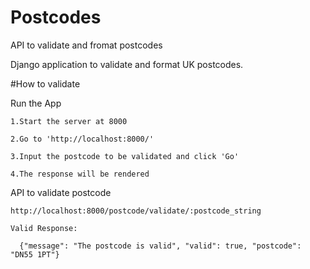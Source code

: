 # Postcodes
API to validate and fromat postcodes

Django application to validate and format UK postcodes.

#How to validate
  
  Run the App
  
    1.Start the server at 8000
    
    2.Go to 'http://localhost:8000/'
    
    3.Input the postcode to be validated and click 'Go'
    
    4.The response will be rendered
  
  
  API to validate postcode
  
    http://localhost:8000/postcode/validate/:postcode_string
    
    Valid Response:
    
      {"message": "The postcode is valid", "valid": true, "postcode": "DN55 1PT"}

